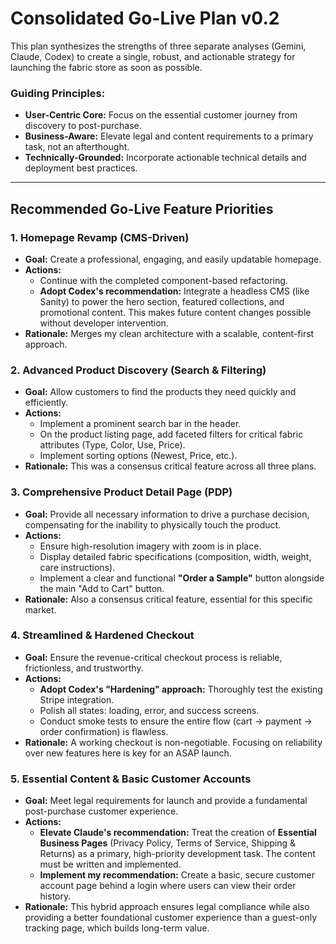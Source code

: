 # Consolidated Go-Live Plan v0.2

This plan synthesizes the strengths of three separate analyses (Gemini, Claude, Codex) to create a single, robust, and actionable strategy for launching the fabric store as soon as possible.

### Guiding Principles:
*   **User-Centric Core:** Focus on the essential customer journey from discovery to post-purchase.
*   **Business-Aware:** Elevate legal and content requirements to a primary task, not an afterthought.
*   **Technically-Grounded:** Incorporate actionable technical details and deployment best practices.

---

## **Recommended Go-Live Feature Priorities**

### 1. Homepage Revamp (CMS-Driven)
*   **Goal:** Create a professional, engaging, and easily updatable homepage.
*   **Actions:**
    *   Continue with the completed component-based refactoring.
    *   **Adopt Codex's recommendation:** Integrate a headless CMS (like Sanity) to power the hero section, featured collections, and promotional content. This makes future content changes possible without developer intervention.
*   **Rationale:** Merges my clean architecture with a scalable, content-first approach.

### 2. Advanced Product Discovery (Search & Filtering)
*   **Goal:** Allow customers to find the products they need quickly and efficiently.
*   **Actions:**
    *   Implement a prominent search bar in the header.
    *   On the product listing page, add faceted filters for critical fabric attributes (Type, Color, Use, Price).
    *   Implement sorting options (Newest, Price, etc.).
*   **Rationale:** This was a consensus critical feature across all three plans.

### 3. Comprehensive Product Detail Page (PDP)
*   **Goal:** Provide all necessary information to drive a purchase decision, compensating for the inability to physically touch the product.
*   **Actions:**
    *   Ensure high-resolution imagery with zoom is in place.
    *   Display detailed fabric specifications (composition, width, weight, care instructions).
    *   Implement a clear and functional **"Order a Sample"** button alongside the main "Add to Cart" button.
*   **Rationale:** Also a consensus critical feature, essential for this specific market.

### 4. Streamlined & Hardened Checkout
*   **Goal:** Ensure the revenue-critical checkout process is reliable, frictionless, and trustworthy.
*   **Actions:**
    *   **Adopt Codex's "Hardening" approach:** Thoroughly test the existing Stripe integration.
    *   Polish all states: loading, error, and success screens.
    *   Conduct smoke tests to ensure the entire flow (cart -> payment -> order confirmation) is flawless.
*   **Rationale:** A working checkout is non-negotiable. Focusing on reliability over new features here is key for an ASAP launch.

### 5. Essential Content & Basic Customer Accounts
*   **Goal:** Meet legal requirements for launch and provide a fundamental post-purchase customer experience.
*   **Actions:**
    *   **Elevate Claude's recommendation:** Treat the creation of **Essential Business Pages** (Privacy Policy, Terms of Service, Shipping & Returns) as a primary, high-priority development task. The content must be written and implemented.
    *   **Implement my recommendation:** Create a basic, secure customer account page behind a login where users can view their order history. 
*   **Rationale:** This hybrid approach ensures legal compliance while also providing a better foundational customer experience than a guest-only tracking page, which builds long-term value.
